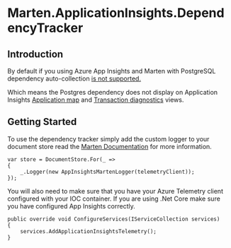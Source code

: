 # Marten.ApplicationInsights.DependencyTracker

## Introduction

By default if you using Azure App Insights and Marten with PostgreSQL dependency auto-collection [is not supported.](https://docs.microsoft.com/en-us/azure/azure-monitor/app/auto-collect-dependencies)

Which means the Postgres dependency does not display on Application Insights [Application map](https://docs.microsoft.com/en-us/azure/azure-monitor/app/app-map?tabs=net) and [Transaction diagnostics](https://docs.microsoft.com/en-us/azure/azure-monitor/app/transaction-diagnostics) views.

## Getting Started

To use the dependency tracker simply add the custom logger to your document store read the [Marten Documentation](https://martendb.io/documentation/documents/diagnostics/) for more information.

```
var store = DocumentStore.For(_ =>
{
    _.Logger(new AppInsightsMartenLogger(telemetryClient));
});

```

You will also need to make sure that you have your Azure Telemetry client configured with your IOC container. If you are using .Net Core make sure you have configured App Insights correctly.

```
public override void ConfigureServices(IServiceCollection services)
{
    services.AddApplicationInsightsTelemetry();
}
```
